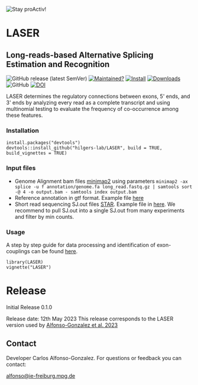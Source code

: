 ![Stay proActiv!](man/figures/logo.png)
# LASER
## Long-reads-based Alternative Splicing Estimation and Recognition
<!-- badges: start -->

![GitHub release (latest SemVer)](https://img.shields.io/github/v/release/hilgers-lab/LASER)
[![Maintained?](https://img.shields.io/badge/Maintained%3F-Yes-brightgreen)](https://github.com/hilgers-lab/LASER/graphs/contributors)
[![Install](https://img.shields.io/badge/Install-Github-brightgreen)](#installation)
[![Downloads](https://img.shields.io/github/downloads/hilgers-lab/LASER/total)]()
![GitHub](https://img.shields.io/github/license/hilgers-lab/LASER)
[![DOI](https://zenodo.org/badge/580128861.svg)](https://zenodo.org/badge/latestdoi/580128861)

<!-- badges: end -->

LASER determines the regulatory connections between exons, 5' ends, and 3' ends by analyzing every read as a complete transcript and using multinomial testing to evaluate the frequency of co-occurrence among these features. 


### Installation

```
install.packages("devtools")
devtools::install_github("hilgers-lab/LASER", build = TRUE, build_vignettes = TRUE)
```
### Input files 
  * Genome Alignment bam files [minimap2](https://github.com/lh3/minimap2) using parameters `minimap2 -ax splice -u f annotation/genome.fa long_read.fastq.gz | samtools sort -@ 4 -o output.bam - samtools index output.bam`
  * Reference annotation in gtf format. Example file [here](https://github.com/hilgers-lab/LASER/blob/master/inst/exdata/dm6.annot.gtf.gz) 
  * Short read sequencing SJ.out files [STAR](https://github.com/alexdobin/STAR). Example file in [here](https://github.com/hilgers-lab/LASER/blob/master/inst/exdata/short_read_junctions.SJ.out.tab). We recommend to pull SJ.out into a single SJ.out from many experiments and filter by min counts. 
  
### Usage
A step by step guide for data processing and identification of exon-couplings can be found 
[here](https://hilgers-lab.github.io/LASER/docs/LASER.html).

```
library(LASER)
vignette("LASER")
```


# Release 

Initial Release 0.1.0

Release date: 12th May 2023
This release corresponds to the LASER version used by [Alfonso-Gonzalez et al. 2023](doi.org/10.1016/j.cell.2023.04.012)

## Contact

Developer Carlos Alfonso-Gonzalez. For questions or feedback you can contact:

alfonso@ie-freiburg.mpg.de
